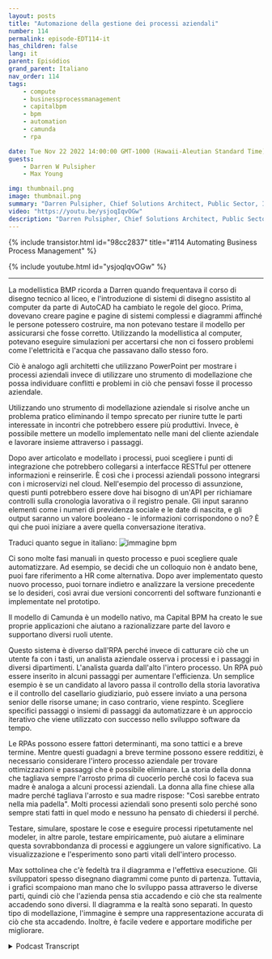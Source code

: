 ```yaml
---
layout: posts
title: "Automazione della gestione dei processi aziendali"
number: 114
permalink: episode-EDT114-it
has_children: false
lang: it
parent: Episódios
grand_parent: Italiano
nav_order: 114
tags:
    - compute
    - businessprocessmanagement
    - capitalbpm
    - bpm
    - automation
    - camunda
    - rpa

date: Tue Nov 22 2022 14:00:00 GMT-1000 (Hawaii-Aleutian Standard Time)
guests:
    - Darren W Pulsipher
    - Max Young

img: thumbnail.png
image: thumbnail.png
summary: "Darren Pulsipher, Chief Solutions Architect, Public Sector, Intel, e Max Young, CEO di Capital BPM, discutono dell'operazionalizzazione della gestione dei processi aziendali con programmi di modellazione."
video: "https://youtu.be/ysjoqIqvOGw"
description: "Darren Pulsipher, Chief Solutions Architect, Public Sector, Intel, e Max Young, CEO di Capital BPM, discutono dell'operazionalizzazione della gestione dei processi aziendali con programmi di modellazione."
---
```


<div>
{% include transistor.html id="98cc2837" title="#114 Automating Business Process Management" %}

{% include youtube.html id="ysjoqIqvOGw" %}
</div>

---

La modellistica BMP ricorda a Darren quando frequentava il corso di disegno tecnico al liceo, e l'introduzione di sistemi di disegno assistito al computer da parte di AutoCAD ha cambiato le regole del gioco. Prima, dovevano creare pagine e pagine di sistemi complessi e diagrammi affinché le persone potessero costruire, ma non potevano testare il modello per assicurarsi che fosse corretto. Utilizzando la modellistica al computer, potevano eseguire simulazioni per accertarsi che non ci fossero problemi come l'elettricità e l'acqua che passavano dallo stesso foro.

Ciò è analogo agli architetti che utilizzano PowerPoint per mostrare i processi aziendali invece di utilizzare uno strumento di modellazione che possa individuare conflitti e problemi in ciò che pensavi fosse il processo aziendale.

Utilizzando uno strumento di modellazione aziendale si risolve anche un problema pratico eliminando il tempo sprecato per riunire tutte le parti interessate in incontri che potrebbero essere più produttivi. Invece, è possibile mettere un modello implementato nelle mani del cliente aziendale e lavorare insieme attraverso i passaggi.

Dopo aver articolato e modellato i processi, puoi scegliere i punti di integrazione che potrebbero collegarsi a interfacce RESTful per ottenere informazioni e reinserirle. È così che i processi aziendali possono integrarsi con i microservizi nel cloud. Nell'esempio del processo di assunzione, questi punti potrebbero essere dove hai bisogno di un'API per richiamare controlli sulla cronologia lavorativa o il registro penale. Gli input saranno elementi come i numeri di previdenza sociale e le date di nascita, e gli output saranno un valore booleano - le informazioni corrispondono o no? È qui che puoi iniziare a avere quella conversazione iterativa.

Traduci quanto segue in italiano: ![immagine bpm](./bpm.png)

Ci sono molte fasi manuali in questo processo e puoi scegliere quale automatizzare. Ad esempio, se decidi che un colloquio non è andato bene, puoi fare riferimento a HR come alternativa. Dopo aver implementato questo nuovo processo, puoi tornare indietro e analizzare la versione precedente se lo desideri, così avrai due versioni concorrenti del software funzionanti e implementate nel prototipo.

Il modello di Camunda è un modello nativo, ma Capital BPM ha creato le sue proprie applicazioni che aiutano a razionalizzare parte del lavoro e supportano diversi ruoli utente.

Questo sistema è diverso dall'RPA perché invece di catturare ciò che un utente fa con i tasti, un analista aziendale osserva i processi e i passaggi in diversi dipartimenti. L'analista guarda dall'alto l'intero processo. Un RPA può essere inserito in alcuni passaggi per aumentare l'efficienza. Un semplice esempio è se un candidato al lavoro passa il controllo della storia lavorativa e il controllo del casellario giudiziario, può essere inviato a una persona senior delle risorse umane; in caso contrario, viene respinto. Scegliere specifici passaggi o insiemi di passaggi da automatizzare è un approccio iterativo che viene utilizzato con successo nello sviluppo software da tempo.

Le RPAs possono essere fattori determinanti, ma sono tattici e a breve termine. Mentre questi guadagni a breve termine possono essere redditizi, è necessario considerare l'intero processo aziendale per trovare ottimizzazioni e passaggi che è possibile eliminare. La storia della donna che tagliava sempre l'arrosto prima di cuocerlo perché così lo faceva sua madre è analoga a alcuni processi aziendali. La donna alla fine chiese alla madre perché tagliava l'arrosto e sua madre rispose: "Così sarebbe entrato nella mia padella". Molti processi aziendali sono presenti solo perché sono sempre stati fatti in quel modo e nessuno ha pensato di chiedersi il perché.

Testare, simulare, spostare le cose e eseguire processi ripetutamente nel modeler, in altre parole, testare empiricamente, può aiutare a eliminare questa sovrabbondanza di processi e aggiungere un valore significativo. La visualizzazione e l'esperimento sono parti vitali dell'intero processo.

Max sottolinea che c'è fedeltà tra il diagramma e l'effettiva esecuzione. Gli sviluppatori spesso disegnano diagrammi come punto di partenza. Tuttavia, i grafici scompaiono man mano che lo sviluppo passa attraverso le diverse parti, quindi ciò che l'azienda pensa stia accadendo e ciò che sta realmente accadendo sono diversi. Il diagramma e la realtà sono separati. In questo tipo di modellazione, l'immagine è sempre una rappresentazione accurata di ciò che sta accadendo. Inoltre, è facile vedere e apportare modifiche per migliorare.



<details>
<summary> Podcast Transcript </summary>

<p></p>

</details>
